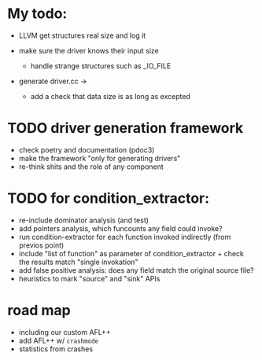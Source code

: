 # My todo:

- LLVM get structures real size and log it
- make sure the driver knows their input size
    - handle strange structures such as _IO_FILE

- generate driver.cc ->
    - add a check that data size is as long as excepted


# TODO driver generation framework
- check poetry and documentation (pdoc3)
- make the framework "only for generating drivers"
- re-think shits and the role of any component

# TODO for condition_extractor:
- re-include dominator analysis (and test)
- add pointers analysis, which funcounts any field could invoke?
- run condition-extractor for each function invoked indirectly (from previos point)
- include "list of function" as parameter of condition_extractor + check the results match "single invokation"
- add false positive analysis: does any field match the original source file?
- heuristics to mark "source" and "sink" APIs

# road map

- including our custom AFL++
- add AFL++ w/  `crashmode`
- statistics from crashes 